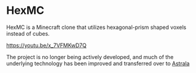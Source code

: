 # HexMC

HexMC is a Minecraft clone that utilizes hexagonal-prism shaped voxels instead of cubes.

https://youtu.be/x_7VFMKwD7Q

The project is no longer being actively developed, and much of the underlying technology has been improved and transferred over to [Astrala](https://github.com/AxelYoung/Astrala)
